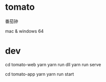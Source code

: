 # tomato
番茄钟

mac & windows 64

# dev
cd tomato-web
yarn
yarn run dll
yarn run serve

cd tomato-app
yarn
yarn run start
